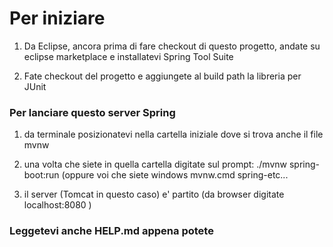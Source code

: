 # Per iniziare

1. Da Eclipse, ancora prima di fare checkout di questo progetto, andate su eclipse marketplace
e installatevi Spring Tool Suite

2. Fate checkout del progetto e aggiungete  al build path la libreria per JUnit

### Per lanciare questo server Spring
1. da terminale posizionatevi nella cartella iniziale dove si trova anche il file mvnw

2. una volta che siete in quella cartella digitate sul prompt: ./mvnw spring-boot:run (oppure voi che siete
windows mvnw.cmd spring-etc... 

3. il server (Tomcat in questo caso) e' partito (da browser digitate localhost:8080 )

### Leggetevi anche HELP.md appena potete